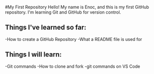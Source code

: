 #My First Repository
Hello! My name is Enoc, and this is my first GitHub repository.
I'm learning Git and GitHub for version control.

## Things I've learned so far:
-How to create a GitHub Repository
-What a README file is used for

## Things I will learn:
-Git commands
-How to clone and fork
-git commands on VS Code
